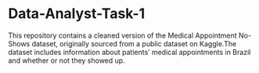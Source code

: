 # Data-Analyst-Task-1
This repository contains a cleaned version of the Medical Appointment No-Shows dataset, originally sourced from a public dataset on Kaggle.The dataset includes information about patients’ medical appointments in Brazil and whether or not they showed up. 
